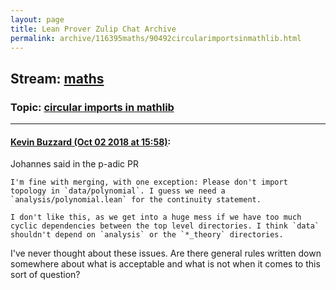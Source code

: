 ```yaml
---
layout: page
title: Lean Prover Zulip Chat Archive 
permalink: archive/116395maths/90492circularimportsinmathlib.html
---
```


## Stream: [maths](index.html)
### Topic: [circular imports in mathlib](90492circularimportsinmathlib.html)

---

#### [Kevin Buzzard (Oct 02 2018 at 15:58)](https://leanprover.zulipchat.com/#narrow/stream/116395-maths/topic/circular%20imports%20in%20mathlib/near/135037582):
Johannes said in the p-adic PR

```quote
I'm fine with merging, with one exception: Please don't import topology in `data/polynomial`. I guess we need a `analysis/polynomial.lean` for the continuity statement.

I don't like this, as we get into a huge mess if we have too much cyclic dependencies between the top level directories. I think `data` shouldn't depend on `analysis` or the `*_theory` directories.
```

I've never thought about these issues. Are there general rules written down somewhere about what is acceptable and what is not when it comes to this sort of question?

